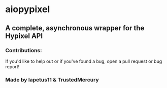 # **aiopypixel**

## A complete, asynchronous wrapper for the Hypixel API

### Contributions:
If you'd like to help out or if you've found a bug, open a pull request or bug report!

### Made by **Iapetus11** & **TrustedMercury**